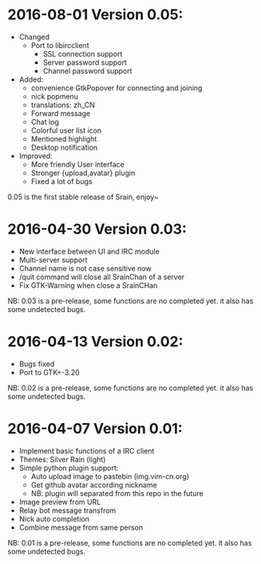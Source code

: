 # 2016-08-01 Version 0.05:

- Changed
    - Port to libircclient
        - SSL connection support
        - Server password support
        - Channel password support
- Added:
    - convenience GtkPopover for connecting and joining
    - nick popmenu
    - translations: zh_CN
    - Forward message
    - Chat log
    - Colorful user list icon
    - Mentioned highlight
    - Desktop notification
- Improved:
    - More friendly User interface
    - Stronger {upload,avatar} plugin
    - Fixed a lot of bugs

0.05 is the first stable release of Srain, enjoy~

# 2016-04-30 Version 0.03:

- New interface between UI and IRC module
- Multi-server support
- Channel name is not case sensitive now
- /quit command will close all SrainChan of a server
- Fix GTK-Warning when close a SrainCHan

NB: 0.03 is a pre-release, some functions are no completed yet.
it also has some undetected bugs.

# 2016-04-13 Version 0.02:

- Bugs fixed
- Port to GTK+-3.20

NB: 0.02 is a pre-release, some functions are no completed yet.
it also has some undetected bugs.

# 2016-04-07 Version 0.01:

- Implement basic functions of a IRC client
- Themes: Silver Rain (light)
- Simple python plugin support:
    - Auto upload image to pastebin (img.vim-cn.org)
    - Get github avatar according nickname
    - NB: plugin will separated from this repo in the future
- Image preview from URL
- Relay bot message transfrom
- Nick auto completion
- Combine message from same person

NB: 0.01 is a pre-release, some functions are no completed yet.
it also has some undetected bugs.
